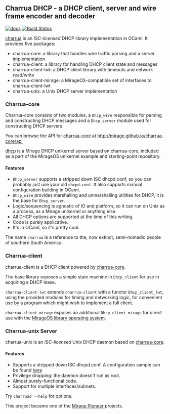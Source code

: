 ## Charrua DHCP - a DHCP client, server and wire frame encoder and decoder


[![docs](https://img.shields.io/badge/doc-online-blue.svg)](http://mirage.github.io/charrua-core/api)
[![Build Status](https://travis-ci.org/mirage/charrua-core.svg)](https://travis-ci.org/mirage/charrua-core)

[charrua](http://www.github.com/mirage/charrua-core) is an
_ISC-licensed_ DHCP library implementation in OCaml.
It provides five packages:

- charrua-core: a library that handles wire traffic parsing and a server implementation
- charrua-client: a library for handling DHCP client state and messages
- charrua-client-lwt: a DHCP client library with timeouts and network read/write
- charrua-client-mirage: a MirageOS-compatible set of interfaces to charrua-client-lwt
- charrua-unix: a Unix DHCP server implementation

### Charrua-core

Charrua-core consists of two modules, a `Dhcp_wire` responsible for parsing and
constructing DHCP messages and a `Dhcp_server` module used for constructing DHCP
servers.

You can browse the API for [charrua-core](http://www.github.com/mirage/charrua-core) at
http://mirage.github.io/charrua-core/api

[dhcp](https://github.com/mirage/mirage-skeleton/tree/master/applications/dhcp)
is a Mirage DHCP unikernel server based on charrua-core, included as a part of the MirageOS unikernel example and starting-point repository.

#### Features

* `Dhcp_server` supports a stripped down ISC dhcpd.conf, so you can probably just
  use your old `dhcpd.conf`. It also supports manual configuration building in
  OCaml.
* `Dhcp_wire` provides marshalling and unmarshalling utilities for DHCP, it is the
  base for `Dhcp_server`.
* Logic/sequencing is agnostic of IO and platform, so it can run on Unix as a
  process, as a Mirage unikernel or anything else.
* All DHCP options are supported at the time of this writing.
* Code is purely applicative.
* It's in OCaml, so it's pretty cool.

The name `charrua` is a reference to the, now extinct, semi-nomadic people of
southern South America.

### Charrua-client

charrua-client is a DHCP client powered by [charrua-core](https://github.com/mirage/charrua-core).

The base library exposes a simple state machine in `Dhcp_client`
for use in acquiring a DHCP lease.

`charrua-client-lwt` extends `charrua-client` with a functor `Dhcp_client_lwt`,
using the provided modules for timing and networking logic,
for convenient use by a program which might wish to implement a full client.

`charrua-client-mirage` exposes an additional `Dhcp_client_mirage` for direct use
with the [MirageOS library operating system](https://github.com/mirage/mirage).

### Charrua-unix Server

charrua-unix is an _ISC-licensed_ Unix DHCP daemon based on
[charrua-core](http://www.github.com/mirage/charrua-core).

#### Features

* Supports a stripped down ISC dhcpd.conf. A configuration sample can be found
[here](https://github.com/mirage/charrua-core/blob/master/sample/dhcpd.conf)
* Privilege dropping: the daemon doesn't run as root.
* Almost purely-functional code.
* Support for multiple interfaces/subnets.

Try `charruad --help` for options.

This project became one of the [Mirage Pioneer](https://github.com/mirage/mirage-www/wiki/Pioneer-Projects)
projects.
